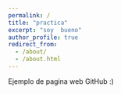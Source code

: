```yaml
---
permalink: /
title: "practica"
excerpt: "soy  bueno"
author_profile: true
redirect_from: 
  - /about/
  - /about.html
---
```


Ejemplo de pagina web GitHub :)